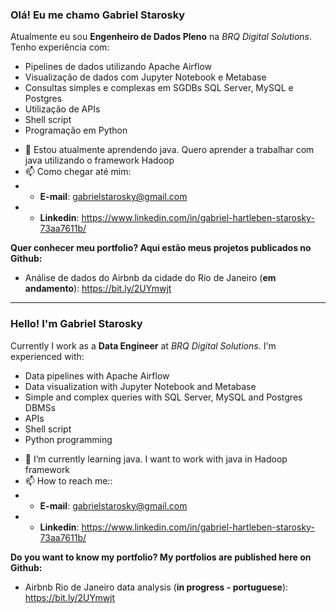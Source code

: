 ### Olá! Eu me chamo Gabriel Starosky

Atualmente eu sou **Engenheiro de Dados Pleno** na *BRQ Digital Solutions*. Tenho experiência com:

* Pipelines de dados utilizando Apache Airflow
* Visualização de dados com Jupyter Notebook e Metabase
* Consultas simples e complexas em SGDBs SQL Server, MySQL e Postgres
* Utilização de APIs
* Shell script
* Programação em Python


- 🌱 Estou atualmente aprendendo java. Quero aprender a trabalhar com java utilizando o framework Hadoop
- 📫 Como chegar até mim:
- - **E-mail**: gabrielstarosky@gmail.com
- - **Linkedin**: https://www.linkedin.com/in/gabriel-hartleben-starosky-73aa7611b/


**Quer conhecer meu portfolio? Aqui estão meus projetos publicados no Github:**
- Análise de dados do Airbnb da cidade do Rio de Janeiro (**em andamento**): https://bit.ly/2UYmwjt


------

### Hello! I'm Gabriel Starosky

Currently I work as a **Data Engineer** at *BRQ Digital Solutions*. I'm experienced with:

* Data pipelines with Apache Airflow
* Data visualization with Jupyter Notebook and Metabase
* Simple and complex queries with SQL Server, MySQL and Postgres DBMSs 
* APIs
* Shell script
* Python programming


- 🌱 I’m currently learning java. I want to work with java in Hadoop framework
- 📫 How to reach me::
- - **E-mail**: gabrielstarosky@gmail.com
- - **Linkedin**: https://www.linkedin.com/in/gabriel-hartleben-starosky-73aa7611b/


**Do you want to know my portfolio? My portfolios are published here on Github:**
- Airbnb Rio de Janeiro data analysis (**in progress - portuguese**): https://bit.ly/2UYmwjt

<!--
**gabrielstarosky/gabrielstarosky** is a ✨ _special_ ✨ repository because its `README.md` (this file) appears on your GitHub profile.

Here are some ideas to get you started:

- 🔭 I’m currently working on ...
- 🌱 I’m currently learning ...
- 👯 I’m looking to collaborate on ...
- 🤔 I’m looking for help with ...
- 💬 Ask me about ...
- 📫 How to reach me: ...
- 😄 Pronouns: ...
- ⚡ Fun fact: ...
-->


